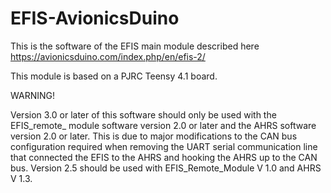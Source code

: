 # EFIS-AvionicsDuino
This is the software of the EFIS main module described here https://avionicsduino.com/index.php/en/efis-2/

This module is based on a PJRC Teensy 4.1 board.



WARNING!

Version 3.0 or later of this software should only be used with the EFIS_remote_ module software version 2.0 or later and the AHRS software version 2.0 or later. This is due to major modifications to the CAN bus configuration required when removing the UART serial communication line that connected the EFIS to the AHRS and hooking the AHRS up to the CAN bus. Version 2.5 should be used with EFIS_Remote_Module V 1.0 and AHRS V 1.3.

